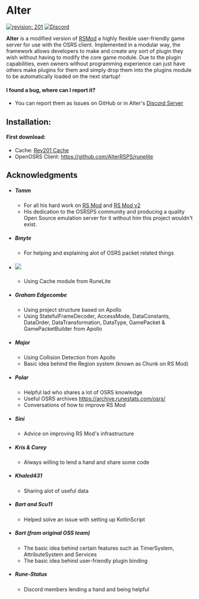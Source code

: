# Alter
[![revision: 201][rev-badge]][patch] [![Discord](https://badgen.net/badge/icon/discord?icon=discord&label)](https://discord.gg/QTpECWN6)

**Alter** is a modified version of [RSMod](https://github.com/Tomm0017/rsmod) a highly flexible user-friendly game server for use with the OSRS client. Implemented in a modular way,
the framework allows developers to make and create any sort of plugin they wish without having to modify the core game module.
Due to the plugin capabilities, even owners without programming experience can just have others make plugins for them and simply drop them into the plugins module to be automatically loaded on the next startup!

#### I found a bug, where can I report it?
- You can report them as Issues on GitHub or in Alter's [Discord Server](https://discord.gg/kdhBuRaduw)

## Installation:

#### First download:
* Cache: [Rev201 Cache](https://archive.runestats.com/osrs/2021-11-24-rev201-2.tar.gz)
* OpenOSRS Client: https://github.com/AlterRSPS/runelite

## Acknowledgments

* ##### Tomm
  - For all his hard work on [RS Mod](https://github.com/Tomm0017/rsmod/) and [RS Mod v2](https://github.com/rsmod/rsmod)
  - His dedication to the OSRSPS community and producing a quality Open Source emulation server for it without him this project wouldn't exist.
* ##### Bmyte
    - For helping and explaining alot of OSRS packet related things
* ##### [![](https://jitpack.io/v/runelite/runelite.svg)](https://jitpack.io/#runelite/runelite)
  - Using Cache module from RuneLite
* ##### Graham Edgecombe
  - Using project structure based on Apollo
  - Using StatefulFrameDecoder, AccessMode, DataConstants, DataOrder, DataTransformation, DataType, GamePacket & GamePacketBuilder from Apollo
* ##### Major
  - Using Collision Detection from Apollo
  - Basic idea behind the Region system (known as Chunk on RS Mod)
* ##### Polar
  - Helpful lad who shares a lot of OSRS knowledge
  - Useful OSRS archives https://archive.runestats.com/osrs/
  - Conversations of how to improve RS Mod
* ##### Sini
  - Advice on improving RS Mod's infrastructure
* ##### Kris & Corey
  - Always willing to lend a hand and share some code
* ##### Khaled431
  - Sharing alot of useful data
* ##### Bart and Scu11
  - Helped solve an issue with setting up KotlinScript
* ##### Bart (from original OSS team)
  - The basic idea behind certain features such as TimerSystem, AttributeSystem and Services
  - The basic idea behind user-friendly plugin binding
* ##### Rune-Status
  - Discord members lending a hand and being helpful

[patch]: https://oldschool.runescape.wiki/w/Update:Revenant_Caves_%26_Deadman_Changes
[rev-badge]: https://img.shields.io/badge/Revision-201-blueviolet
[license-badge]: https://img.shields.io/badge/license-ISC-informational
